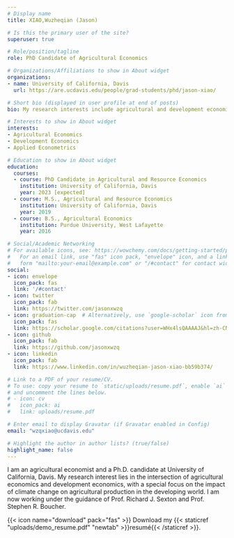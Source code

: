 ```yaml
---
# Display name
title: XIAO,Wuzheqian (Jason)

# Is this the primary user of the site?
superuser: true

# Role/position/tagline
role: PhD Candidate of Agricultural Economics

# Organizations/Affiliations to show in About widget
organizations:
- name: University of California, Davis
  url: https://are.ucdavis.edu/people/grad-students/phd/jason-xiao/

# Short bio (displayed in user profile at end of posts)
bio: My research interests include agricultural and development economics. Currently, I am evaluating the potential impact of climate change on global coffee production.

# Interests to show in About widget
interests:
- Agricultural Economics
- Development Economics
- Applied Econometrics

# Education to show in About widget
education:
  courses:
  - course: PhD Candidate in Agricultural and Resource Economics
    institution: University of California, Davis
    year: 2023 [expected]
  - course: M.S., Agricultural and Resource Economics
    institution: University of California, Davis
    year: 2019
  - course: B.S., Agricultural Economics
    institution: Purdue University, West Lafayette
    year: 2016

# Social/Academic Networking
# For available icons, see: https://wowchemy.com/docs/getting-started/page-builder/#icons
#   For an email link, use "fas" icon pack, "envelope" icon, and a link in the
#   form "mailto:your-email@example.com" or "/#contact" for contact widget.
social:
- icon: envelope
  icon_pack: fas
  link: '/#contact'
- icon: twitter
  icon_pack: fab
  link: https://twitter.com/jasonxwzq
- icon: graduation-cap  # Alternatively, use `google-scholar` icon from `ai` icon pack
  icon_pack: fas
  link: https://scholar.google.com/citations?user=WHx4lsQAAAAJ&hl=zh-CN&authuser=2
- icon: github
  icon_pack: fab
  link: https://github.com/jasonxwzq
- icon: linkedin
  icon_pack: fab
  link: https://www.linkedin.com/in/wuzheqian-jason-xiao-bb59b374/

# Link to a PDF of your resume/CV.
# To use: copy your resume to `static/uploads/resume.pdf`, enable `ai` icons in `params.toml`, 
# and uncomment the lines below.
# - icon: cv
#   icon_pack: ai
#   link: uploads/resume.pdf

# Enter email to display Gravatar (if Gravatar enabled in Config)
email: "wzqxiao@ucdavis.edu"

# Highlight the author in author lists? (true/false)
highlight_name: false
---
```


I am an agricultural economist and a Ph.D. candidate at University of California, Davis. My research interest lies in the intersection of agricultural economics and development economics, with a special focus on the impact of climate change on agricultural production in the developing world. I am now working under the guidance of Prof. Richard J. Sexton and Prof. Stephen R. Boucher.

{{< icon name="download" pack="fas" >}} Download my {{< staticref "uploads/demo_resume.pdf" "newtab" >}}resumé{{< /staticref >}}.
